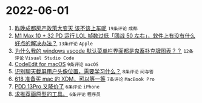 # 2022-06-01

1. [昨晚成都房产政策大变天 该不该上车呢](https://www.v2ex.com/t/856614) `19条评论` `成都`
1. [M1 Max 10 + 32 PD 运行 LOL 帧数过低「团战 50 左右」，软件上有没有什么好点的解决办法？](https://www.v2ex.com/t/856605) `13条评论` `Apple`
1. [为什么我的 windows vscode 默认菜单栏界面都是鬼畜扑克牌图表？？](https://www.v2ex.com/t/856607) `12条评论` `Visual Studio Code`
1. [CodeEdit for macOS](https://www.v2ex.com/t/856617) `9条评论` `macOS`
1. [识别聊天截屏用户头像位置，需要学习什么？](https://www.v2ex.com/t/856613) `8条评论` `问与答`
1. [618 准备买 mac 的 XDM，可以等一等](https://www.v2ex.com/t/856620) `7条评论` `MacBook Pro`
1. [PDD 13Pro 又降价了](https://www.v2ex.com/t/856621) `6条评论` `iPhone`
1. [求推荐画原型的工具。](https://www.v2ex.com/t/856616) `6条评论` `程序员`

